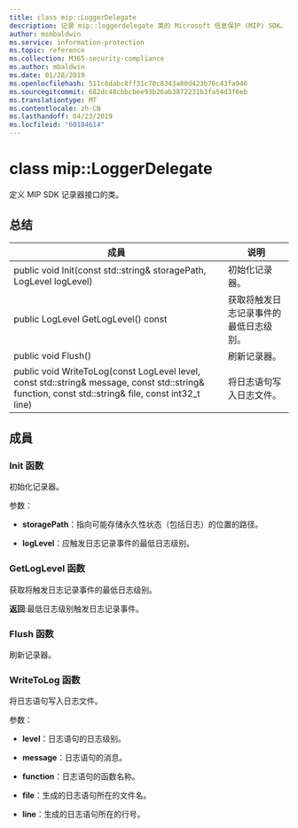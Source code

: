 ```yaml
---
title: class mip::LoggerDelegate
description: 记录 mip::loggerdelegate 类的 Microsoft 信息保护 (MIP) SDK。
author: msmbaldwin
ms.service: information-protection
ms.topic: reference
ms.collection: M365-security-compliance
ms.author: mbaldwin
ms.date: 01/28/2019
ms.openlocfilehash: 511c8dabc8ff31c70c8343a80d423b76c43fa946
ms.sourcegitcommit: 682dc48cbbcbee93b26ab3872231b3fa54d3f6eb
ms.translationtype: MT
ms.contentlocale: zh-CN
ms.lasthandoff: 04/23/2019
ms.locfileid: "60184614"
---
```

# <a name="class-miploggerdelegate"></a>class mip::LoggerDelegate 
定义 MIP SDK 记录器接口的类。
  
## <a name="summary"></a>总结
 成員                        | 说明                                
--------------------------------|---------------------------------------------
public void Init(const std::string& storagePath, LogLevel logLevel)  |  初始化记录器。
public LogLevel GetLogLevel() const  |  获取将触发日志记录事件的最低日志级别。
public void Flush()  |  刷新记录器。
public void WriteToLog(const LogLevel level, const std::string& message, const std::string& function, const std::string& file, const int32_t line)  |  将日志语句写入日志文件。
  
## <a name="members"></a>成員
  
### <a name="init-function"></a>Init 函数
初始化记录器。

参数：  
* **storagePath**：指向可能存储永久性状态（包括日志）的位置的路径。 


* **logLevel**：应触发日志记录事件的最低日志级别。


  
### <a name="getloglevel-function"></a>GetLogLevel 函数
获取将触发日志记录事件的最低日志级别。

  
**返回**:最低日志级别触发日志记录事件。
  
### <a name="flush-function"></a>Flush 函数
刷新记录器。
  
### <a name="writetolog-function"></a>WriteToLog 函数
将日志语句写入日志文件。

参数：  
* **level**：日志语句的日志级别。 


* **message**：日志语句的消息。 


* **function**：日志语句的函数名称。 


* **file**：生成的日志语句所在的文件名。 


* **line**：生成的日志语句所在的行号。

